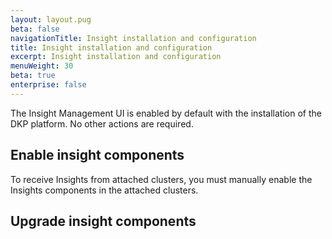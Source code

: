 ```yaml
---
layout: layout.pug
beta: false
navigationTitle: Insight installation and configuration
title: Insight installation and configuration
excerpt: Insight installation and configuration
menuWeight: 30
beta: true
enterprise: false
---
```


The Insight Management UI is enabled by default with the installation of the DKP platform. No other actions are required.

## Enable insight components

To receive Insights from attached clusters, you must manually enable the Insights components in the attached clusters.

<add process>

## Upgrade insight components

<add process>
